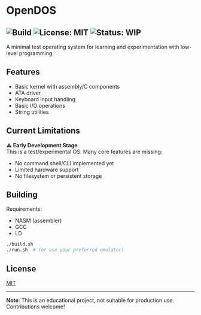 # OpenDOS 
![Build](https://github.com/BrightCat14/OpenDOS/actions/workflows/build.yml/badge.svg)
![License: MIT](https://img.shields.io/badge/License-MIT-yellow.svg)
![Status: WIP](https://img.shields.io/badge/status-active-blue)
---
A minimal test operating system for learning and experimentation with low-level programming.

## Features

- Basic kernel with assembly/C components
- ATA driver
- Keyboard input handling
- Basic I/O operations
- String utilities

## Current Limitations

⚠️ **Early Development Stage**  
This is a test/experimental OS. Many core features are missing:
- No command shell/CLI implemented yet
- Limited hardware support
- No filesystem or persistent storage

## Building

Requirements:
- NASM (assembler)
- GCC
- LD

```bash
./build.sh
./run.sh  # (or use your preferred emulator)
```

## License

[MIT](LICENSE.md)

---

**Note**: This is an educational project, not suitable for production use. Contributions welcome!
